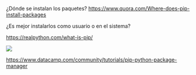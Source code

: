 
¿Dónde se instalan los paquetes?
https://www.quora.com/Where-does-pip-install-packages

¿Es mejor instalarlos como usuario o en el sistema?

https://realpython.com/what-is-pip/


![](../tips/pip_requests.jpeg)

https://www.datacamp.com/community/tutorials/pip-python-package-manager

